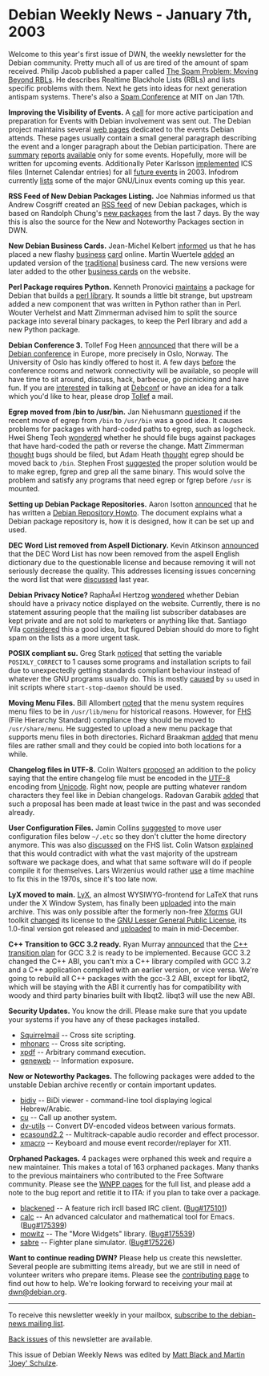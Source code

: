 
Debian Weekly News - January 7th, 2003
======================================


Welcome to this year's first issue of DWN, the weekly newsletter for the
Debian community. Pretty much all of us are tired of the amount of spam
received. Philip Jacob published a paper called [The
Spam Problem: Moving Beyond RBLs](http://theory.whirlycott.com/~phil/antispam/rbl-bad/rbl-bad.html). He describes Realtime Blackhole Lists
(RBLs) and lists specific problems with them. Next he gets into ideas for
next generation antispam systems. There's also a [Spam Conference](http://www.spamconference.org/) at MIT on Jan
17th.


**Improving the Visibility of Events.** A [call](https://lists.debian.org/debian-devel-announce-0212/msg00008.html) for more active participation and preparation for Events with Debian
involvement was sent out. The Debian project maintains several [web pages](https://www.debian.org/events/) dedicated to the events Debian attends.
These pages usually contain a small general paragraph describing the event and
a longer paragraph about the Debian participation. There
are [summary](https://www.debian.org/events/2002/0130-lwce-report) [reports](https://www.debian.org/events/2002/1009-linuxexpo-report) [available](https://www.debian.org/events/2002/1029-lwe-report) only for some events. Hopefully, more
will be written for upcoming events. Additionally Peter Karlsson [implemented](https://lists.debian.org/debian-www-0212/msg00388.html)
ICS files (Internet Calendar entries) for all [future events](https://www.debian.org/events/2003/) in 2003. Infodrom currently [lists](http://www.infodrom.org/Debian/events/calendar.html) some of
the major GNU/Linux events coming up this year.


**RSS Feed of New Debian Packages Listing.** Joe Nahmias informed us
that Andrew Cosgriff created an [RSS feed](http://polydistortion.net/urls/new-debian-packages.rss) of
new Debian packages, which is based on Randolph Chung's [new packages](http://auric.debian.org/~tausq/newpkgs.html) from the
last 7 days. By the way this is also the source for the New and Noteworthy Packages
section in DWN.


**New Debian Business Cards.** Jean-Michel Kelbert [informed](https://lists.debian.org/debian-devel-0212/msg01078.html) us
that he has placed a new flashy [business](https://people.debian.org/~kelbert/carte_debian_expo.png) [card](https://people.debian.org/~kelbert/carte_debian_expo.xcf)
online. Martin Wuertele [added](https://lists.debian.org/debian-devel-0212/msg01092.html) an
updated version of the [traditional](https://www.debian.org/events/materials/business-cards/traditional/)
business card. The new versions were later added to the other [business cards](https://www.debian.org/events/materials/business-cards/) on the website.


**Perl Package requires Python.** Kenneth Pronovici [maintains](https://lists.debian.org/debian-devel-0212/msg01762.html) a
package for Debian that builds a [perl
library](https://packages.debian.org/unstable/interpreters/libxmltv-perl). It sounds a little bit strange, but upstream added a new component that was written in
Python rather than in Perl. Wouter Verhelst and Matt Zimmerman advised him to
split the source package into several binary packages, to keep the Perl
library and add a new Python package.


**Debian Conference 3.** Tollef Fog Heen [announced](https://lists.debian.org/debian-devel-announce-0301/msg00001.html) that there will be a [Debian conference](https://www.debian.org/events/2003/0718-debconf) in Europe, more
precisely in Oslo, Norway. The University of Oslo has kindly offered to
host it. A few days [before](https://www.debconf.org/debconf3/debcamp.php) the conference rooms and network connectivity will be available, so
people will have time to sit around, discuss, hack, barbecue, go picnicking and
have fun. If you are [interested](https://www.debconf.org/debconf3/callforpapers.php) in
talking at [Debconf](https://www.debconf.org/debconf3/) or have an
idea for a talk which you'd like to hear, please drop [Tollef](mailto:tfheen@debian.org) a mail.


**Egrep moved from /bin to /usr/bin.** Jan Niehusmann [questioned](https://lists.debian.org/debian-devel-0301/msg00064.html)
if the recent move of egrep from `/bin` to `/usr/bin`
was a good idea. It causes problems for packages with hard-coded paths to
egrep, such as logcheck. Hwei Sheng Teoh [wondered](https://lists.debian.org/debian-devel-0301/msg00066.html)
whether he should file bugs against packages that have hard-coded the path or
reverse the change. Matt Zimmerman [thought](https://lists.debian.org/debian-devel-0301/msg00070.html)
bugs should be filed, but Adam Heath [thought](https://lists.debian.org/debian-devel-0301/msg00162.html)
egrep should be moved back to `/bin`. Stephen Frost [suggested](https://lists.debian.org/debian-devel-0301/msg00072.html)
the proper solution would be to make egrep, fgrep and grep all the same binary.
This would solve the problem and satisfy any programs that need egrep or fgrep
before `/usr` is mounted.


**Setting up Debian Package Repositories.** Aaron Isotton [announced](https://lists.debian.org/debian-doc-0301/msg00006.html)
that he has written a [Debian
Repository Howto](http://www.isotton.com/debian/docs/debian-repository-howto/). The document explains what a Debian package repository
is, how it is designed, how it can be set up and used.


**DEC Word List removed from Aspell Dictionary.** Kevin
Atkinson [announced](https://lists.debian.org/debian-legal-0301/msg00007.html)
that the DEC Word List has now been removed from the aspell English dictionary
due to the questionable license and because removing it will not seriously
decrease the quality. This addresses licensing issues concerning the word
list that were [discussed](https://lists.debian.org/debian-legal-0210/msg00204.html)
last year.


**Debian Privacy Notice?** RaphaÃ«l Hertzog [wondered](https://lists.debian.org/debian-www-0301/msg00007.html)
whether Debian should have a privacy notice displayed on the website.
Currently, there is no statement assuring people that the mailing list
subscriber databases are kept private and are not sold to marketers or
anything like that. Santiago Vila [considered](https://lists.debian.org/debian-www-0301/msg00008.html)
this a good idea, but figured Debian should do more to fight spam on the lists
as a more urgent task.


**POSIX compliant su.** Greg Stark [noticed](https://lists.debian.org/debian-devel-0301/msg00108.html)
that setting the variable `POSIXLY_CORRECT` to 1 causes some
programs and installation scripts to fail due to unexpectedly getting
standards compliant behaviour instead of whatever the GNU programs usually do.
This is mostly [caused](https://lists.debian.org/debian-devel-0301/msg00117.html) by
`su` used in init scripts where `start-stop-daemon`
should be used.


**Moving Menu Files.** Bill Allombert [noted](https://lists.debian.org/debian-policy-0212/msg00172.html) that
the menu system requires menu files to be in `/usr/lib/menu` for
historical reasons. However, for [FHS](http://www.pathname.com/fhs/) (File Hierarchy Standard) compliance they should be moved to
`/usr/share/menu`. He suggested to upload a new menu package that
supports menu files in both directories. Richard Braakman [added](https://lists.debian.org/debian-policy-0212/msg00175.html) that
menu files are rather small and they could be copied into both locations for a
while.


**Changelog files in UTF-8.** Colin Walters [proposed](https://lists.debian.org/debian-policy-0301/msg00006.html)
an addition to the policy saying that the entire changelog file must be
encoded in the [UTF-8](http://www.cis.ohio-state.edu/cgi-bin/rfc/rfc2279.html)
encoding from [Unicode](http://www.unicode.org/). Right now, people
are putting whatever random characters they feel like in Debian changelogs.
Radovan Garabik [added](https://lists.debian.org/debian-policy-0301/msg00022.html) that
such a proposal has been made at least twice in the past and was seconded
already.


**User Configuration Files.** Jamin Collins [suggested](https://lists.debian.org/debian-policy-0301/msg00056.html)
to move user configuration files below `~/.etc` so they don't
clutter the home directory anymore. This was also [discussed](http://sourceforge.net/mailarchive/message.php?msg_id=1791001)
on the FHS list. Colin Watson [explained](https://lists.debian.org/debian-policy-0301/msg00061.html)
that this would contradict with what the vast majority of the upstream
software we package does, and what that same software will do if people
compile it for themselves. Lars Wirzenius would rather [use](https://lists.debian.org/debian-policy-0301/msg00072.html) a time
machine to fix this in the 1970s, since it's too late now.


**LyX moved to main.** [LyX](http://www.lyx.org/),
an almost WYSIWYG-frontend for LaTeX that runs under the X Window System, has
finally been [uploaded](https://lists.debian.org/debian-devel-changes-0212/msg02080.html) into the main archive. This was only possible after the formerly
non-free [Xforms](http://world.std.com/~xforms/) GUI toolkit [changed](http://bob.usuhs.mil/mailserv/list-archives/xforms-archive/0144.html) its license to the [GNU Lesser General Public
License](https://www.gnu.org/copyleft/lesser.html), its 1.0-final version got released and [uploaded](https://lists.debian.org/debian-devel-changes-0212/msg00704.html) to main in mid-December.


**C++ Transition to GCC 3.2 ready.** Ryan Murray [announced](https://lists.debian.org/debian-devel-announce-0301/msg00002.html) that the [C++ transition
plan](https://people.debian.org/~rmurray/c++transition.html) for GCC 3.2 is ready to be implemented. Because GCC 3.2 changed the
C++ ABI, you can't mix a C++ library compiled with GCC 3.2 and a C++
application compiled with an earlier version, or vice versa. We're going to
rebuild all C++ packages with the gcc-3.2 ABI, except for libqt2, which will
be staying with the ABI it currently has for compatibility with woody and
third party binaries built with libqt2. libqt3 will use the new ABI.


**Security Updates.** You know the drill. Please make sure
that you update your systems if you have any of these packages installed.


* [Squirrelmail](https://www.debian.org/security/2003/dsa-220) --
 Cross site scripting.
* [mhonarc](https://www.debian.org/security/2003/dsa-221) --
 Cross site scripting.
* [xpdf](https://www.debian.org/security/2003/dsa-222) --
 Arbitrary command execution.
* [geneweb](https://www.debian.org/security/2003/dsa-223) --
 Information exposure.


**New or Noteworthy Packages.** The following packages were
added to the unstable Debian archive recently or contain important updates.


* [bidiv](https://packages.debian.org/unstable/text/bidiv)
 -- BiDi viewer - command-line tool displaying logical Hebrew/Arabic.
* [cu](https://packages.debian.org/unstable/comm/cu)
 -- Call up another system.
* [dv-utils](https://packages.debian.org/unstable/graphics/dv-utils)
 -- Convert DV-encoded videos between various formats.
* [ecasound2.2](https://packages.debian.org/unstable/sound/ecasound2.2)
 -- Multitrack-capable audio recorder and effect processor.
* [xmacro](https://packages.debian.org/unstable/utils/xmacro)
 -- Keyboard and mouse event recorder/replayer for X11.


**Orphaned Packages.** 4 packages were orphaned this week and
require a new maintainer. This makes a total of 163 orphaned packages. Many
thanks to the previous maintainers who contributed to the Free Software
community. Please see the [WNPP pages](https://www.debian.org/devel/wnpp/) for
the full list, and please add a note to the bug report and retitle it to ITA:
if you plan to take over a package.


* [blackened](https://packages.debian.org/unstable/net/blackened)
 -- A feature rich ircII based IRC client.
 ([Bug#175101](https://bugs.debian.org/175101))
* [calc](https://packages.debian.org/unstable/math/calc)
 -- An advanced calculator and mathematical tool for Emacs.
 ([Bug#175399](https://bugs.debian.org/175399))
* [mowitz](https://packages.debian.org/unstable/libs/libmowitz0)
 -- The "More Widgets" library.
 ([Bug#175539](https://bugs.debian.org/175539))
* [sabre](https://packages.debian.org/unstable/games/sabre)
 -- Fighter plane simulator.
 ([Bug#175226](https://bugs.debian.org/175226))


**Want to continue reading DWN?** Please help us create this
newsletter. Several people are submitting items already, but we are
still in need of volunteer writers who prepare items.
Please see the [contributing
page](https://www.debian.org/News/weekly/contributing) to find out how to help. We're looking forward to receiving your
mail at [dwn@debian.org](mailto:dwn@debian.org).




---



 To receive this newsletter weekly in your mailbox, [subscribe to the debian-news mailing list](https://lists.debian.org/debian-news/).



[Back issues](https://www.debian.org/News/weekly/) of this newsletter are available.



This issue of Debian Weekly News was edited by [Matt Black and Martin 'Joey' Schulze](mailto:dwn@debian.org).





